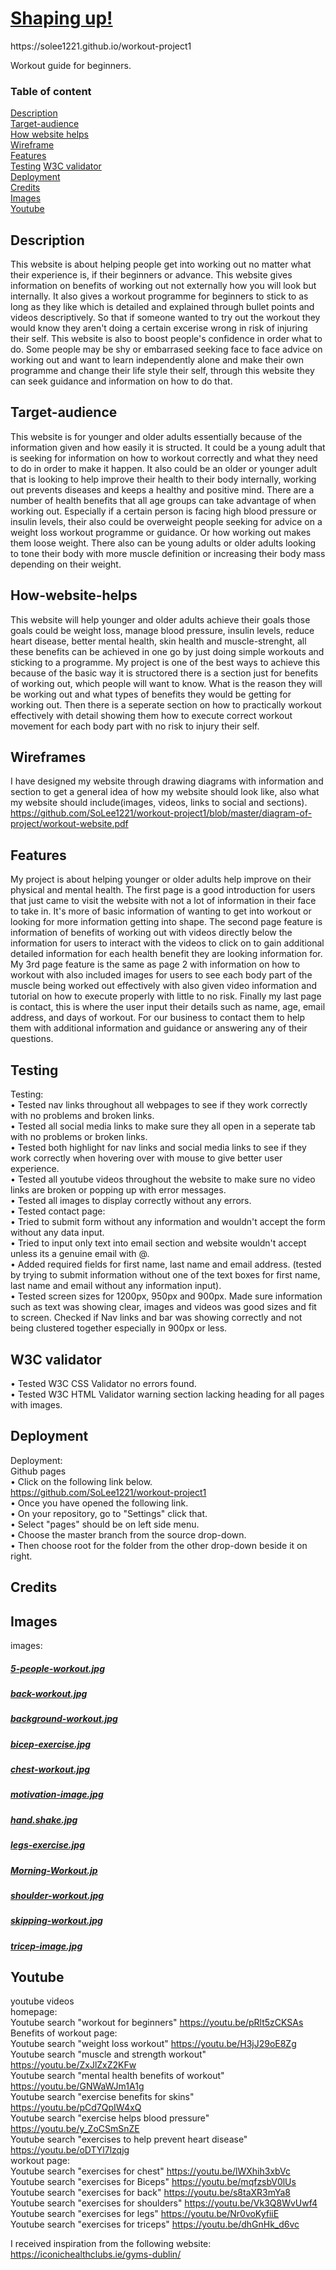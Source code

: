 <h1><a href=https://solee1221.github.io/workout-project1>Shaping up!</a></h1>  
https://solee1221.github.io/workout-project1  

Workout guide for beginners.

### Table of content  

[Description](#description)    
[Target-audience](#target-audience)    
[How website helps](#how-website-helps)   
[Wireframe](#wireframe)       
[Features](#features)   
[Testing](#testing)
[W3C validator](#w3c-validator)  
[Deployment](#deployment)  
[Credits](#credits)  
[Images](#images)  
[Youtube](#youtube)      

## Description

This website is about helping people get into working out no matter what their experience is, if their beginners or advance. This website gives information on benefits of working out not externally how you will look but internally. It also gives a workout programme for beginners to stick to as long as they like which is detailed and explained through bullet points and videos descriptively. So that if someone wanted to try out the workout they would know they aren't doing a certain excerise wrong in risk of injuring their self. This website is also to boost people's confidence in order what to do. Some people may be shy or embarrased seeking face to face advice on working out and want to learn independently alone and make their own programme and change their life style their self, through this website they can seek guidance and information on how to do that.

## Target-audience  

This website is for younger and older adults essentially because of the information given and how easily it is structed. It could be a young adult that is seeking for information on how to workout correctly and what they need to do in order to make it happen. It also could be an older or younger adult that is looking to help improve their health to their body internally, working out prevents diseases and keeps a healthy and positive mind. There are a number of health benefits that all age groups can take advantage of when working out. Especially if a certain person is facing high blood pressure or insulin levels, their also could be overweight people seeking for advice on a weight loss workout programme or guidance. Or how working out makes them loose weight. There also can be young adults or older adults looking to tone their body with more muscle definition or increasing their body mass depending on their weight. 

## How-website-helps

This website will help younger and older adults achieve their goals those goals could be weight loss, manage blood pressure, insulin levels, reduce heart disease, better mental health, skin health and muscle-strenght, all these benefits can be achieved in one go by just doing simple workouts and sticking to a programme. My project is one of the best ways to achieve this because of the basic way it is structored there is a section just for benefits of working out, which people will want to know. What is the reason they will be working out and what types of benefits they would be getting for working out. Then there is a seperate section on how to practically workout effectively with detail showing them how to execute correct workout movement for each body part with no risk to injury their self.  

## Wireframes

I have designed my website through drawing diagrams with information and section to get a general idea of how my website should look like, also what my website should include(images, videos, links to social and sections).  
https://github.com/SoLee1221/workout-project1/blob/master/diagram-of-project/workout-website.pdf  

## Features

My project is about helping younger or older adults help improve on their physical and mental health. The first page is a good introduction for users that just came to visit the website with not a lot of information in their face to take in. It's more of basic information of wanting to get into workout or looking for more information getting into shape. The second page feature is information of benefits of working out with videos directly below the information for users to interact with the videos to click on to gain additional detailed information for each health benefit they are looking information for. My 3rd page feature is the same as page 2 with information on how to workout with also included images for users to see each body part of the muscle being worked out effectively with also given video information and tutorial on how to execute properly with little to no risk. Finally my last page is contact, this is where the user input their details such as name, age, email address, and days of workout. For our business to contact them to help them with additional information and guidance or answering any of their questions.

## Testing

Testing:  
• Tested nav links throughout all webpages to see if they work correctly with no problems and broken links.  
• Tested all social media links to make sure they all open in a seperate tab with no problems or broken links.  
• Tested both highlight for nav links and social media links to see if they work correctly when hovering over with mouse to give better user experience.  
• Tested all youtube videos throughout the website to make sure no video links are broken or popping up with error messages.  
• Tested all images to display correctly without any errors.   
• Tested contact page:    
• Tried to submit form without any information and wouldn't accept the form without any data input.   
• Tried to input only text into email section and website wouldn't accept unless its a genuine email with @.  
• Added required fields for first name, last name and email address. (tested by trying to submit information without one of the text boxes for first name, last name and email without any information input).  
• Tested screen sizes for 1200px, 950px and 900px. Made sure information such as text was showing clear, images and videos was good sizes and fit to screen. Checked if Nav links and bar was showing correctly and not being clustered together especially in 900px or less.      

## W3C validator  

• Tested W3C CSS Validator no errors found.    
• Tested W3C HTML Validator warning section lacking heading for all pages with images.  

## Deployment

Deployment:     
Github pages    
• Click on the following link below.   
https://github.com/SoLee1221/workout-project1    
• Once you have opened the following link.    
• On your repository, go to "Settings" click that.    
• Select "pages" should be on left side menu.    
• Choose the master branch from the source drop-down.    
• Then choose root for the folder from the other drop-down beside it on right.    

## Credits    

## Images  

images:  
<h5><a href=https://www.google.com/search?sa=G&hl=en&tbs=simg:CAQSkwIJisJOtIgy9YgahwILELCMpwgaOwo5CAQSFL0y_1Tz7MP48uDafFckhrziUEf0UGhvfMOVxehO4c8Jlzx1OR9ut8iS9mPjYY0oaBH4gBTAEDAsQjq7-CBoKCggIARIERYPzMwwLEJ3twQkapgEKHgoLZm9yIHJ1bm5pbmfapYj2AwsKCS9hL2c4N2pweAohCg5sZWlzdXJlIGNlbnRyZdqliPYDCwoJL20vMDdjcXR4ChkKBmFjdGl2ZdqliPYDCwoJL2EvN2NwaDN3CiAKDGFjdGl2ZSBwYW50c9qliPYDDAoKL20vMGhnbl9wcgokChFzdHJlbmd0aCB0cmFpbmluZ9qliPYDCwoJL20vMDRsYmJjDA&q=for+running&tbm=isch&ved=2ahUKEwi8m_jVrqvwAhWsQEEAHY8aAh8Qwg4oAHoECAEQMQ&biw=876&bih=754>5-people-workout.jpg</a></h5>    
<h5><a href=https://www.google.com/search?sa=G&hl=en&tbs=simg:CAQSiwIJpvnaovKeTpIa_1wELELCMpwgaOgo4CAQSFM0hvTKUA4sPhiqaD4UX4B6fMv88GhrPIJglR9VjXGQjGLJF_1lxMt6PCpGvPh8tWDiAFMAQMCxCOrv4IGgoKCAgBEgTrSeXADAsQne3BCRqfAQoaCgdmb3IgbWVu2qWI9gMLCgkvYS81NnpmY3IKHgoLYmljZXBzIGN1cmzapYj2AwsKCS9tLzA0MWt6cwokChFzdHJlbmd0aCB0cmFpbmluZ9qliPYDCwoJL20vMDRsYmJjCh4KDGJvZHlidWlsZGluZ9qliPYDCgoIL20vMDFkZG0KGwoIYm9keXB1bXDapYj2AwsKCS9tLzBkOHpnNQw&q=dumbbell+back+exercises&tbm=isch&ved=2ahUKEwjwqPburqvwAhXOX8AKHfMxA2oQwg4oAHoECAEQMQ&biw=1920&bih=969>back-workout.jpg</a></5>   
<h5><a href=https://www.google.com/search?sa=G&hl=en&tbs=simg:CAQSlgIJdzGxL8clwHAaigILELCMpwgaOwo5CAQSFP08vTK5KZ8z9QOKAvsw_1g2uIPA1GhuAhMO97n-e7V_1TnwFw9omP21zAPlaTTyzcyZEgBTAEDAsQjq7-CBoKCggIARIEy22F1wwLEJ3twQkaqQEKIgoOY2FyZGlvIG1hY2hpbmXapYj2AwwKCi9tLzBoOG44ejIKHgoLZm9yIHJ1bm5pbmfapYj2AwsKCS9hL2c4N2pweAolChJzdGF0aW9uYXJ5IGJpY3ljbGXapYj2AwsKCS9tLzAza3QydwodCgpob3Jpem9udGFs2qWI9gMLCgkvYS8ybXF2emMKHQoKZm9yIGluZG9vctqliPYDCwoJL2EvNXJ5OWtiDA&q=gym+photo+for+background&tbm=isch&ved=2ahUKEwjO1o2Kr6vwAhWEYcAKHb5QBbMQwg4oAHoECAEQMQ&biw=876&bih=754>background-workout.jpg</a></h5>   
<h5><a href=https://www.google.com/search?sa=G&hl=en&tbs=simg:CAQSiwIJElbFdTFbq1ca_1wELELCMpwgaOgo4CAQSFM0hzSWUA-A3rybpFL0y8gH9CJ8yGhrMRzMYDdXND9UtuFDdqOv_136ADwI6OknfwjyAFMAQMCxCOrv4IGgoKCAgBEgRbgsJ1DAsQne3BCRqfAQobCghkdW1iYmVsbNqliPYDCwoJL20vMDRoOHNyChoKB2ZvciBtZW7apYj2AwsKCS9hLzU2emZjcgoeCgtiaWNlcHMgY3VybNqliPYDCwoJL20vMDQxa3pzCiQKEXN0cmVuZ3RoIHRyYWluaW5n2qWI9gMLCgkvbS8wNGxiYmMKHgoMYm9keWJ1aWxkaW5n2qWI9gMKCggvbS8wMWRkbQw&q=abs+with+smith+machine&tbm=isch&ved=2ahUKEwiPqdKZr6vwAhWRQkEAHYKoBBYQwg4oAHoECAEQMQ&biw=876&bih=754>bicep-exercise.jpg</a></h5>  
<h5><a href=https://www.google.com/search?sa=G&hl=en&tbs=simg:CAQSgQIJ963nq1VDp7Aa9QELELCMpwgaOgo4CAQSFM0hvTKGKvARmg-LD-Ae_1g3_1PKspGhr6S5AEa0N9UQyhlutqwH63HTkmzDALsSemqyAFMAQMCxCOrv4IGgoKCAgBEgTqI9-RDAsQne3BCRqVAQoZCgZhY3RpdmXapYj2AwsKCS9hLzdjcGgzdwoeCgxwb3dlcmxpZnRpbmfapYj2AwoKCC9tLzBoNXQ0ChgKBXNxdWF02qWI9gMLCgkvbS8wNHA3NDYKGwoIYm9keXB1bXDapYj2AwsKCS9tLzBkOHpnNQohCg13ZWlnaHRsaWZ0aW5n2qWI9gMMCgovbS8waGdsc3B6DA&q=close+grip+bench+press&tbm=isch&ved=2ahUKEwjto_6qr6vwAhVaQEEAHd5ODzUQwg4oAHoECAEQMQ&biw=876&bih=754>chest-workout.jpg</a></h5>  
<h5><a href=https://www.google.com/search?sa=G&hl=en&tbs=simg:CAQS_1QEJesiO9emb-w8a8QELELCMpwgaOgo4CAQSFOgX9gmEC-A-zha6PpQRizSwC48aGhrFIh-ab8LOoIR5v-pXfUAfqMbJvgVEYVNpUSAFMAQMCxCOrv4IGgoKCAgBEgQjO0YcDAsQne3BCRqRAQobCghsYW5ndWFnZdqliPYDCwoJL2ovMnNoX3k0ChkKBnBvc3RlctqliPYDCwoJL20vMDFuNWpxChQKA2FydNqliPYDCQoHL20vMGpqdwofCgxpbGx1c3RyYXRpb27apYj2AwsKCS9tLzAxa3I4ZgogCg5ncmFwaGljIGRlc2lnbtqliPYDCgoIL20vMDNjMzEM&q=workout+motivation&tbm=isch&ved=2ahUKEwiO8dy2r6vwAhV8REEAHT5XArIQwg4oAHoECAEQMQ&biw=876&bih=754>motivation-image.jpg</a></h5>  
<h5><a href=https://www.google.com/search?sa=G&hl=en&tbs=simg:CAQSiAIJk2_1Ad0_1jQIca_1AELEKjU2AQaAghCDAsQsIynCBo5CjcIBBITiw_1UElG6CL0ylAPREJUi1TPOIRoaoiG7u8Xgu8qCsM4LzXP--jsNPmP0LV5AX9EgBTAEDAsQjq7-CBoKCggIARIEmAs9LQwLEJ3twQkakgEKHAoIc3RhbmRpbmfapYj2AwwKCi9tLzAyd3pibWoKHgoLZm9yIHJ1bm5pbmfapYj2AwsKCS9hL2c4N2pweAoXCgR2ZXN02qWI9gMLCgkvbS8wMXNkdjcKIQoObGVpc3VyZSBjZW50cmXapYj2AwsKCS9tLzA3Y3F0eAoWCgNneW3apYj2AwsKCS9tLzAxNnl4Nww&q=much+do+personal+trainers+make&tbm=isch&ved=2ahUKEwj62eHDr6vwAhXBUMAKHdrBAjEQwg4oAHoECAEQMQ&biw=876&bih=754>hand.shake.jpg</a></h5>    
<h5><a href=https://www.google.com/search?tbs=sbi:AMhZZiuy3-lxjjed588rLX5rT3fpYRBD_1_1KS1Xw786JLWZa_1PdcUh1i8yRwehXfXN8d8fZe0skiUKs6JwmMsYbz9F6Ffq0hiC7aQk_175Fl0Hmdd1gS4SGn5_1yVlKKkFVKLzI3QaVAmNi8YUBgJCkCywa0bcGXpokELMdgdb8YYC16GLmcCuNMUMdGoNl4qOoUJ7tHeTawRW7tgE2S5jzxDtQLAMj5M-L_1sSUvWv-xcLRFWWoaTfD4I5amEAuGPGBzuekSFjBO3EtO8hyGXiYoxZeo_1Q9eKh62hBKApP-OOhEMrmxK-Ka-tuTAGeON5lrxrXa-yUcyZclwTV-hcW2Cxg2vb92IAgzkw&btnG=Search%20by%20image&hl=en>legs-exercise.jpg</a></h5>   
<h5><a href=https://www.google.com/search?tbs=simg:CAQShAIJ2H9w9a02LAka-AELELCMpwgaOwo5CAQSFP48-zDMF7As5xK9MuAl6yrNIZA5GhuHadNorqrUSCWr9C9O4xbLZ5EOgMOIhfAiI2sgBTAEDAsQjq7-CBoKCggIARIEn0azVQwLEJ3twQkalwEKHQoKa2V0dGxlYmVsbNqliPYDCwoJL20vMDgwcGRmCh4KC2ZvciBydW5uaW5n2qWI9gMLCgkvYS9nODdqcHgKGQoGYWN0aXZl2qWI9gMLCgkvYS83Y3BoM3cKGAoFYW5rbGXapYj2AwsKCS9tLzAxeGx2eQohCg93ZWlnaHQgdHJhaW5pbmfapYj2AwoKCC9tLzBjNGZfDA&q=morning+workout&tbm=isch&sa=X&ved=2ahUKEwjQn6qDrqvwAhXmQUEAHX5EBzQQwg4oAHoECAEQMQ&biw=1920&bih=969>Morning-Workout.jp</a></h5>        
<h5><a href=https://www.google.com/search?sa=G&hl=en-GB&tbs=simg:CAQSiAIJDcnruDQ5We0a_1AELELCMpwgaOgo4CAQSFM0hhiq9MosPlAOFF5oP4B79CIMHGhqe3HdqpJmUftCV5EYxS_1jveVwU6vBTwwpBDyAFMAQMCxCOrv4IGgoKCAgBEgRjF3_13DAsQne3BCRqcAQobCghkdW1iYmVsbNqliPYDCwoJL20vMDRoOHNyChoKB2ZvciBtZW7apYj2AwsKCS9hLzU2emZjcgoeCgtiaWNlcHMgY3VybNqliPYDCwoJL20vMDQxa3pzCiQKEXN0cmVuZ3RoIHRyYWluaW5n2qWI9gMLCgkvbS8wNGxiYmMKGwoIYm9keXB1bXDapYj2AwsKCS9tLzBkOHpnNQw&q=shoulder+exercise+with+one+dumbbell&tbm=isch&ved=2ahUKEwjIz8P6r6vwAhWznVwKHX1nAQ4Qwg4oAHoECAEQMQ&biw=876&bih=754>shoulder-workout.jpg</a></h5>    
<h5><a href=https://www.google.com/search?sa=G&hl=en_GB&tbs=simg:CAQSiwIJTyUmh4873HUa_1wELEKjU2AQaAghCDAsQsIynCBo6CjgIBBIUvTL7MP484B6fFc0hhir_1PP08rzgaGtVLlMKk8oFn1IMtneip9KPqXb9LchoTa6oqIAUwBAwLEI6u_1ggaCgoICAESBG-7eIAMCxCd7cEJGpQBCh4KC2ZvciBydW5uaW5n2qWI9gMLCgkvYS9nODdqcHgKHgoMbW9kZXJuIGRhbmNl2qWI9gMKCggvbS8wNThkdwoZCgZhY3RpdmXapYj2AwsKCS9hLzdjcGgzdwoeCgpzcG9ydHMgYnJh2qWI9gMMCgovbS8wMjdibWhtChcKA2Z1btqliPYDDAoKL20vMGRzOTlsaAw&q=skipping&tbm=isch&ved=2ahUKEwiJ9OiLsKvwAhVPfMAKHU0lDXkQwg4oAHoECAEQMQ&biw=876&bih=754>skipping-workout.jpg</a></h5>    
<h5><a href=https://www.google.com/search?tbs=sbi:AMhZZiuCxop9Z-nKnW8yVlYYlkIiwZ6-cE8t-JxWIVU_1LLkFUeLpGeD7E2RCt8rvgXc0Snm7ZWvoG00IJrDAENoBULBOdzAMN7cEDWtoo_1wcaEqHEyyai-722B30RMOKRMphwGf-heyQPqVT5eS7fqUmpziLUrB9Db7Aqdark6EgHkC0i2buj674BocwdrcPwrv0nTXdW8HJN4po9q7NXiBTnfdNRhGuhAb-8tPiPpI1Qtx2Tw1tDeCxgStXTlUxOegBmjxtEInSuBZs6V91PqkUnBfJuKBnKeNrji5N8kVulJ5n4nSAWhUs3qL7NBQyturviw22Y2nG9s7zw51bcKIJwG9ZQ_1yQng&btnG=Search%20by%20image&hl=en-GB>tricep-image.jpg</a></h5>      

## Youtube  

youtube videos    
homepage:    
Youtube search "workout for beginners" https://youtu.be/pRlt5zCKSAs  
Benefits of workout page:  
Youtube search "weight loss workout" https://youtu.be/H3jJ29oE8Zg  
Youtube search "muscle and strength workout" https://youtu.be/ZxJlZxZ2KFw  
Youtube search "mental health benefits of workout" https://youtu.be/GNWaWJm1A1g  
Youtube search "exercise benefits for skins" https://youtu.be/pCd7QpIW4xQ  
Youtube search "exercise helps blood pressure" https://youtu.be/y_ZoCSmSnZE  
Youtube search "exercises to help prevent heart disease" https://youtu.be/oDTYl7lzqjg  
workout page:    
Youtube search "exercises for chest" https://youtu.be/lWXhih3xbVc  
Youtube search "exercises for Biceps" https://youtu.be/mqfzsbV0lUs  
Youtube search "exercises for back" https://youtu.be/s8taXR3mYa8  
Youtube search "exercises for shoulders" https://youtu.be/Vk3Q8WvUwf4  
Youtube search "exercises for legs" https://youtu.be/Nr0voKyfiiE  
Youtube search "exercises for triceps" https://youtu.be/dhGnHk_d6vc  

I received inspiration from the following website:         
https://iconichealthclubs.ie/gyms-dublin/      










